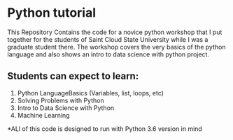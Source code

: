 # Python tutorial
This Repository Contains the code for a novice python workshop that I put together for the students of Saint Cloud State University while I was a graduate student there.  The workshop covers the very basics of the python language and also shows an intro to data science with python project.

## **Students can expect to learn:** 
  1. Python LanguageBasics (Variables, list, loops, etc)
  2. Solving Problems with Python
  3. Intro to Data Science with Python
  4. Machine Learning  

*ALl of this code is designed to run with Python 3.6 version in mind

